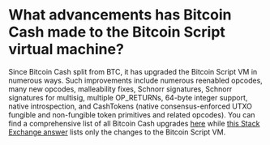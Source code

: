 # What advancements has Bitcoin Cash made to the Bitcoin Script virtual machine?


Since Bitcoin Cash split from BTC, it has upgraded the Bitcoin Script VM in numerous ways. Such improvements include numerous reenabled opcodes, many new opcodes, malleability fixes, Schnorr signatures, Schnorr signatures for multisig, multiple OP_RETURNs, 64-byte integer support, native introspection, and CashTokens (native consensus-enforced UTXO fungible and non-fungible token primitives and related opcodes). You can find a comprehensive list of all Bitcoin Cash upgrades [here](https://cash.coin.dance/development#completed) while [this Stack Exchange answer](https://bitcoin.stackexchange.com/questions/41906/any-innovations-in-altcoin-tech-for-bitcoin-s-script-language/115856#115856) lists only the changes to the Bitcoin Script VM.